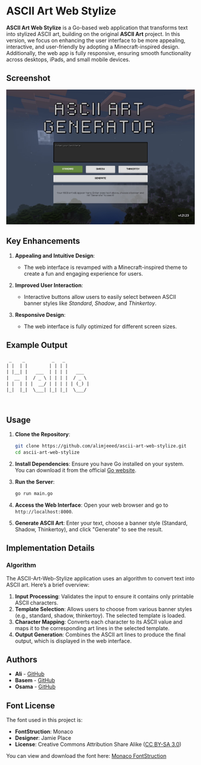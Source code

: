 # ASCII Art Web Stylize

**ASCII Art Web Stylize** is a Go-based web application that transforms text into stylized ASCII art, building on the original **ASCII Art** project. In this version, we focus on enhancing the user interface to be more appealing, interactive, and user-friendly by adopting a Minecraft-inspired design. Additionally, the web app is fully responsive, ensuring smooth functionality across desktops, iPads, and small mobile devices.

## Screenshot

![Screenshot of ascii-art-web-stylize](https://github.com/alimjeeed/ascii-art-web-stylize/blob/main/screenshot/ascii-art-web-stylize-screenshot.jpg)

## Key Enhancements

1. **Appealing and Intuitive Design**: 
   - The web interface is revamped with a Minecraft-inspired theme to create a fun and engaging experience for users.
   
2. **Improved User Interaction**: 
   - Interactive buttons allow users to easily select between ASCII banner styles like *Standard*, *Shadow*, and *Thinkertoy*.

3. **Responsive Design**:
   - The web interface is fully optimized for different screen sizes.

## Example Output

```plaintext
 _    _          _   _          
| |  | |        | | | |         
| |__| |   ___  | | | |   ___   
|  __  |  / _ \ | | | |  / _ \  
| |  | | |  __/ | | | | | (_) | 
|_|  |_|  \___| |_| |_|  \___/  
                                
                                
```

## Usage

1. **Clone the Repository**:
    ```bash
    git clone https://github.com/alimjeeed/ascii-art-web-stylize.git
    cd ascii-art-web-stylize
    ```

2. **Install Dependencies**:
    Ensure you have Go installed on your system. You can download it from the official [Go website](https://golang.org/).

3. **Run the Server**:
    ```bash
    go run main.go
    ```

4. **Access the Web Interface**:
    Open your web browser and go to `http://localhost:8000`.

5. **Generate ASCII Art**:
    Enter your text, choose a banner style (Standard, Shadow, Thinkertoy), and click "Generate" to see the result.

## Implementation Details

### Algorithm

The ASCII-Art-Web-Stylize application uses an algorithm to convert text into ASCII art. Here’s a brief overview:

1. **Input Processing**: Validates the input to ensure it contains only printable ASCII characters.
2. **Template Selection**: Allows users to choose from various banner styles (e.g., standard, shadow, thinkertoy). The selected template is loaded.
3. **Character Mapping**: Converts each character to its ASCII value and maps it to the corresponding art lines in the selected template.
4. **Output Generation**: Combines the ASCII art lines to produce the final output, which is displayed in the web interface.

## Authors

- **Ali** - [GitHub](https://github.com/alimjeeed)
- **Basem** - [GitHub](https://github.com/basem9999)
- **Osama** - [GitHub](https://github.com/oalmaska)

## Font License

The font used in this project is:

- **FontStruction**: Monaco
- **Designer**: Jamie Place
- **License**: Creative Commons Attribution Share Alike ([CC BY-SA 3.0](http://creativecommons.org/licenses/by-sa/3.0/))

You can view and download the font here: [Monaco FontStruction](http://fontstruct.com/fontstructions/show/753435)
